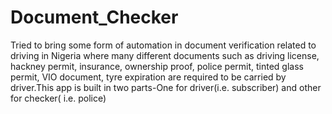 # Document_Checker
Tried to bring some form of automation in document verification related to driving in Nigeria where many different documents such as driving license, hackney permit, insurance, ownership proof, police permit, tinted glass permit, VIO document, tyre expiration are required to be carried by driver.This app is built in two parts-One for driver(i.e. subscriber) and other for checker( i.e. police)

